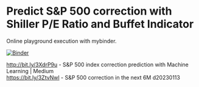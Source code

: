 # Predict S&P 500 correction with Shiller P/E Ratio and Buffet Indicator

Online playground execution with mybinder.

[![Binder](https://mybinder.org/badge_logo.svg)](https://mybinder.org/v2/gh/itsergiu/Predict-S-P-500-correction-with-Shiller-PE-Ratio/HEAD)

http://bit.ly/3XdrP9u - S&P 500 index correction prediction with Machine Learning | Medium <br>
https://bit.ly/3ZtvNwl - S&P 500 correction in the next 6M d20230113 <br>

